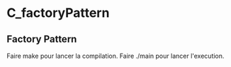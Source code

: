 # C_factoryPattern
## Factory Pattern

Faire make pour lancer la compilation. Faire ./main pour lancer l'execution.